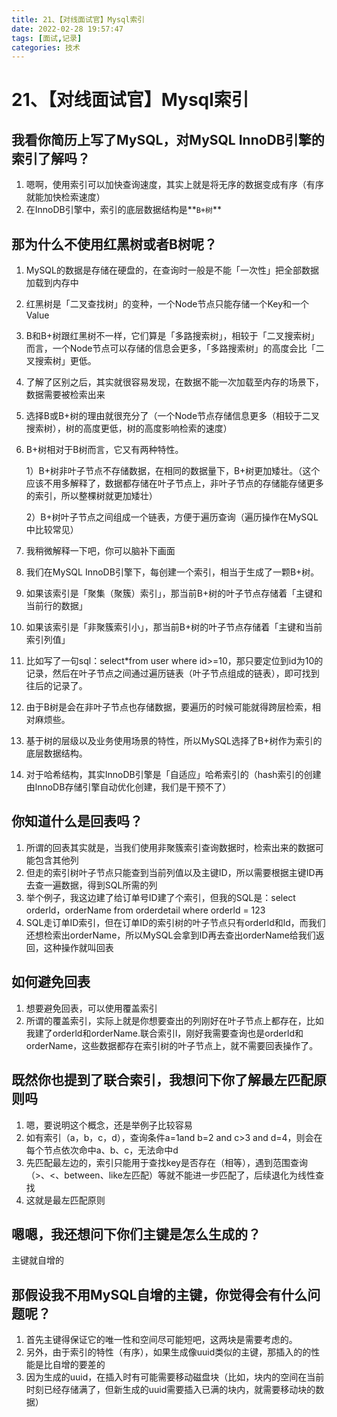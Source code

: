 ```yaml
---
title: 21、【对线面试官】Mysql索引
date: 2022-02-28 19:57:47
tags: [面试,记录]
categories: 技术
---
```

# 21、【对线面试官】Mysql索引
## 我看你简历上写了MySQL，对MySQL InnoDB引擎的索引了解吗？

1. 嗯啊，使用索引可以加快查询速度，其实上就是将无序的数据变成有序（有序就能加快检索速度）
2. 在InnoDB引擎中，索引的底层数据结构是**`B+树`**

## 那为什么不使用红黑树或者B树呢？

1. MySQL的数据是存储在硬盘的，在查询时一般是不能「一次性」把全部数据加载到内存中

2. 红黑树是「二叉查找树」的变种，一个Node节点只能存储一个Key和一个Value

3. B和B+树跟红黑树不一样，它们算是「多路搜索树」，相较于「二叉搜索树」而言，一个Node节点可以存储的信息会更多，「多路搜索树」的高度会比「二叉搜索树」更低。

4. 了解了区别之后，其实就很容易发现，在数据不能一次加载至内存的场景下，数据需要被检索出来

5. 选择B或B+树的理由就很充分了（一个Node节点存储信息更多（相较于二叉搜索树），树的高度更低，树的高度影响检索的速度）

6. B+树相对于B树而言，它又有两种特性。

   1）B+树非叶子节点不存储数据，在相同的数据量下，B+树更加矮壮。（这个应该不用多解释了，数据都存储在叶子节点上，非叶子节点的存储能存储更多的索引，所以整棵树就更加矮壮）

   2）B+树叶子节点之间组成一个链表，方便于遍历查询（遍历操作在MySQL中比较常见）



1. 我稍微解释一下吧，你可以脑补下画面

2. 我们在MySQL InnoDB引擎下，每创建一个索引，相当于生成了一颗B+树。

3. 如果该索引是「聚集（聚簇）索引」，那当前B+树的叶子节点存储着「主键和当前行的数据」

4. 如果该索引是「非聚簇索引小」，那当前B+树的叶子节点存储着「主键和当前索引列值」

5. 比如写了一句sql：select*from user where id>=10，那只要定位到id为10的记录，然后在叶子节点之间通过遍历链表（叶子节点组成的链表），即可找到往后的记录了。

6. 由于B树是会在非叶子节点也存储数据，要遍历的时候可能就得跨层检索，相对麻烦些。

7. 基于树的层级以及业务使用场景的特性，所以MySQL选择了B+树作为索引的底层数据结构。

8. 对于哈希结构，其实InnoDB引擎是「自适应」哈希索引的（hash索引的创建由lnnoDB存储引擎自动优化创建，我们是干预不了）

## 你知道什么是回表吗？

1. 所谓的回表其实就是，当我们使用非聚簇索引查询数据时，检索出来的数据可能包含其他列
2. 但走的索引树叶子节点只能查到当前列值以及主键ID，所以需要根据主键ID再去查一遍数据，得到SQL所需的列
3. 举个例子，我这边建了给订单号ID建了个索引，但我的SQL是：select orderld，orderName from orderdetail where orderld = 123
4. SQL走订单ID索引，但在订单ID的索引树的叶子节点只有orderld和ld，而我们还想检索出orderName，所以MySQL会拿到ID再去查出orderName给我们返回，这种操作就叫回表

##    如何避免回表

1. 想要避免回表，可以使用覆盖索引
2. 所谓的覆盖索引，实际上就是你想要查出的列刚好在叶子节点上都存在，比如我建了orderld和orderName.联合索引l，刚好我需要查询也是orderld和orderName，这些数据都存在索引树的叶子节点上，就不需要回表操作了。

## 既然你也提到了联合索引，我想问下你了解最左匹配原则吗

1. 嗯，要说明这个概念，还是举例子比较容易
2. 如有索引（a，b，c，d），查询条件a=1and b=2 and c>3 and d=4，则会在每个节点依次命中a、b、c，无法命中d
3. 先匹配最左边的，索引只能用于查找key是否存在（相等），遇到范围查询（>、<、between、like左匹配）等就不能进一步匹配了，后续退化为线性查找
4. 这就是最左匹配原则

## 嗯嗯，我还想问下你们主键是怎么生成的？

主键就自增的

## 那假设我不用MySQL自增的主键，你觉得会有什么问题呢？

1. 首先主键得保证它的唯一性和空间尽可能短吧，这两块是需要考虑的。
2. 另外，由于索引的特性（有序），如果生成像uuid类似的主键，那插入的的性能是比自增的要差的
3. 因为生成的uuid，在插入时有可能需要移动磁盘块（比如，块内的空间在当前时刻已经存储满了，但新生成的uuid需要插入已满的块内，就需要移动块的数据）
